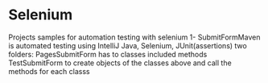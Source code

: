 # Selenium
Projects samples for automation testing with selenium
1- SubmitFormMaven is automated testing using IntelliJ Java, Selenium, JUnit(assertions)
   two folders:
   PagesSubmitForm has to classes included methods 
   TestSubmitForm to create objects of the classes above and call the methods for each classs
